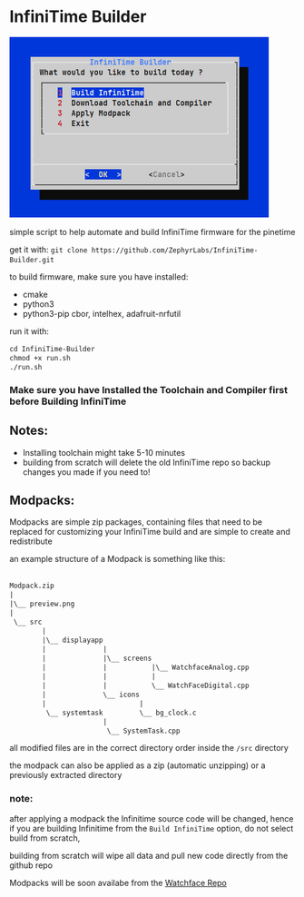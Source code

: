 # InfiniTime Builder

![Preview](Preview.png "Image Preview")

simple script to help automate and build InfiniTime firmware for the pinetime

get it with:
`git clone https://github.com/ZephyrLabs/InfiniTime-Builder.git`

to build firmware, make sure you have installed:
* cmake
* python3
* python3-pip cbor, intelhex, adafruit-nrfutil

run it with:
```
cd InfiniTime-Builder
chmod +x run.sh
./run.sh
```

### Make sure you have Installed the Toolchain and Compiler first before Building InfiniTime


## Notes:
* Installing toolchain might take 5-10 minutes
* building from scratch will delete the old InfiniTime repo so backup changes you made if you need to!

## Modpacks:
Modpacks are simple zip packages, containing files that need to be replaced for
customizing your InfiniTime build and are simple to create and redistribute

an example structure of a Modpack is something like this:
```

Modpack.zip
|
|\__ preview.png
|
 \__ src
        |
        |\__ displayapp
        |              |
        |              |\__ screens
        |              |           |\__ WatchfaceAnalog.cpp
        |              |           |
        |              |           \__ WatchFaceDigital.cpp
        |              \__ icons
        |                       |
         \__ systemtask         \__ bg_clock.c
                       |
                        \__ SystemTask.cpp
```

all modified files are in the correct directory order inside the 
`/src` directory

the modpack can also be applied as a zip (automatic unzipping) or a previously extracted directory

### note: 
after applying a modpack the Infinitime source code will be 
changed, hence if you are building Infinitime from the 
`Build InfiniTime` option, do not select build from scratch, 

building from scratch will wipe all data and pull new code 
directly from the github repo

Modpacks will be soon availabe from the [Watchface Repo](https://zephyrlabs.github.io/Watchfaces/)
